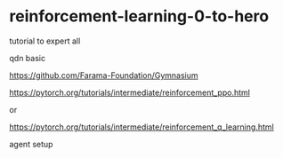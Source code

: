 # reinforcement-learning-0-to-hero
tutorial to expert all 

qdn basic

https://github.com/Farama-Foundation/Gymnasium

https://pytorch.org/tutorials/intermediate/reinforcement_ppo.html

or 

https://pytorch.org/tutorials/intermediate/reinforcement_q_learning.html


agent setup
